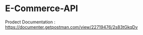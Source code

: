 # E-Commerce-API

Prodect Documentation : https://documenter.getpostman.com/view/22719476/2s83tGkqDv
